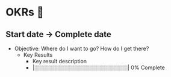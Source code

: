# OKRs 🎯

## Start date -> Complete date

- Objective: Where do I want to go? How do I get there?
	- Key Results
		- Key result description
		- |░░░░░░░░░░░░░░░░░░░░░░░░░| 0% Complete
